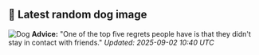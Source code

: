 ## 🐶 Latest random dog image
![Dog](https://images.dog.ceo/breeds/beagle/n02088364_7927.jpg)
**Advice:** "One of the top five regrets people have is that they didn't stay in contact with friends."
*Updated: 2025-09-02 10:40 UTC*
